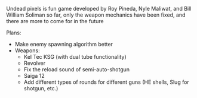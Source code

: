 Undead pixels is fun game developed by Roy Pineda, Nyle Maliwat, and Bill William Soliman
so far, only the weapon mechanics have been fixed, and there are more to come for in the future


Plans:
- Make enemy spawning algorithm better
- Weapons:
	- Kel Tec KSG (with dual tube functionality)
	- Revolver
	- Fix the reload sound of semi-auto-shotgun
	- Saiga 12
	- Add different types of rounds for different guns (HE shells, Slug for shotgun, etc.)
